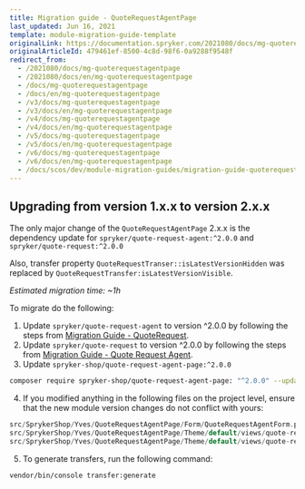 ```yaml
---
title: Migration guide - QuoteRequestAgentPage
last_updated: Jun 16, 2021
template: module-migration-guide-template
originalLink: https://documentation.spryker.com/2021080/docs/mg-quoterequestagentpage
originalArticleId: 479461ef-8500-4c8d-98f6-0a9288f9548f
redirect_from:
  - /2021080/docs/mg-quoterequestagentpage
  - /2021080/docs/en/mg-quoterequestagentpage
  - /docs/mg-quoterequestagentpage
  - /docs/en/mg-quoterequestagentpage
  - /v3/docs/mg-quoterequestagentpage
  - /v3/docs/en/mg-quoterequestagentpage
  - /v4/docs/mg-quoterequestagentpage
  - /v4/docs/en/mg-quoterequestagentpage
  - /v5/docs/mg-quoterequestagentpage
  - /v5/docs/en/mg-quoterequestagentpage
  - /v6/docs/mg-quoterequestagentpage
  - /v6/docs/en/mg-quoterequestagentpage
  - /docs/scos/dev/module-migration-guides/migration-guide-quoterequestagentpage.html
---
```


## Upgrading from version 1.x.x to version 2.x.x

The only major change of the `QuoteRequestAgentPage` 2.x.x is the dependency update for `spryker/quote-request-agent:^2.0.0` and `spryker/quote-request:^2.0.0`

Also, transfer property `QuoteRequestTranser::isLatestVersionHidden` was replaced by `QuoteRequestTransfer:isLatestVersionVisible`.

*Estimated migration time: ~1h*

To migrate do the following:

1. Update `spryker/quote-request-agent` to version ^2.0.0 by following the steps from [Migration Guide - QuoteRequest](/docs/scos/dev/module-migration-guides/migration-guide-quoterequest.html).
2. Update `spryker/quote-request` to version ^2.0.0 by following the steps from [Migration Guide - Quote Request Agent](/docs/scos/dev/module-migration-guides/migration-guide-quoterequest.html).
3. Update `spryker-shop/quote-request-agent-page:^2.0.0`

```bash
composer require spryker-shop/quote-request-agent-page: "^2.0.0" --update-with-dependencies
```

4. If you modified anything in the following files on the project level, ensure that the new module version changes do not conflict with yours:

```php
src/SprykerShop/Yves/QuoteRequestAgentPage/Form/QuoteRequestAgentForm.php
src/SprykerShop/Yves/QuoteRequestAgentPage/Theme/default/views/quote-request-details/quote-request-details.twig   
src/SprykerShop/Yves/QuoteRequestAgentPage/Theme/default/views/quote-request-edit/quote-request-edit.twig
```

5. To generate transfers, run the following command:

```bash
vendor/bin/console transfer:generate
```

